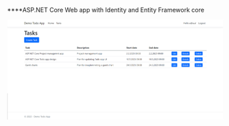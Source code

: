 ﻿****ASP.NET Core Web app with Identity and Entity Framework core

![alt text](https://github.com/Blaz-Strusnik/Todo_App/blob/master/img/Tasks_2.png)

